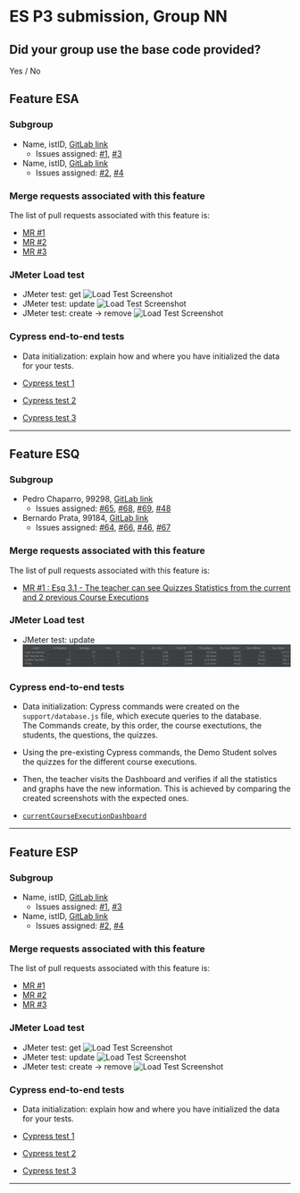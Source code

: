 # ES P3 submission, Group NN

## Did your group use the base code provided?

Yes / No

## Feature ESA

### Subgroup
 - Name, istID, [GitLab link](https://gitlab.rnl.tecnico.ulisboa.pt/istXXXXXX)
   + Issues assigned: [#1](https://gitlab.rnl.tecnico.ulisboa.pt/es), [#3](https://gitlab.rnl.tecnico.ulisboa.pt/es)
 - Name, istID, [GitLab link](https://gitlab.rnl.tecnico.ulisboa.pt/istXXXXXX)
   + Issues assigned: [#2](https://gitlab.rnl.tecnico.ulisboa.pt/es), [#4](https://gitlab.rnl.tecnico.ulisboa.pt/es)
 
### Merge requests associated with this feature

The list of pull requests associated with this feature is:

 - [MR #1](https://gitlab.rnl.tecnico.ulisboa.pt/es)
 - [MR #2](https://gitlab.rnl.tecnico.ulisboa.pt/es)
 - [MR #3](https://gitlab.rnl.tecnico.ulisboa.pt/es)

### JMeter Load test

  - JMeter test: get
  ![Load Test Screenshot](https://gitlab.rnl.tecnico.ulisboa.pt/es/templates/-/raw/main/2023/sprints/jmeter-snapshot.png)
  - JMeter test: update
  ![Load Test Screenshot](https://gitlab.rnl.tecnico.ulisboa.pt/es/templates/-/raw/main/2023/sprints/jmeter-snapshot.png)
  - JMeter test: create → remove
  ![Load Test Screenshot](https://gitlab.rnl.tecnico.ulisboa.pt/es/templates/-/raw/main/2023/sprints/jmeter-snapshot.png)

### Cypress end-to-end tests

- Data initialization: explain how and where you have initialized the data for your tests.

- [Cypress test 1](https://gitlab.rnl.tecnico.ulisboa.pt/es)
- [Cypress test 2](https://gitlab.rnl.tecnico.ulisboa.pt/es)
- [Cypress test 3](https://gitlab.rnl.tecnico.ulisboa.pt/es)

---

## Feature ESQ

### Subgroup
 - Pedro Chaparro, 99298, [GitLab link](https://gitlab.rnl.tecnico.ulisboa.pt/ist199298)
   + Issues assigned: [#65](https://gitlab.rnl.tecnico.ulisboa.pt/es/es23-59/-/issues/65), [#68](https://gitlab.rnl.tecnico.ulisboa.pt/es/es23-59/-/issues/68), [#69](https://gitlab.rnl.tecnico.ulisboa.pt/es/es23-59/-/issues/46), [#48](https://gitlab.rnl.tecnico.ulisboa.pt/es/es23-59/-/issues/69)
 - Bernardo Prata, 99184, [GitLab link](https://gitlab.rnl.tecnico.ulisboa.pt/ist199184)
   + Issues assigned: [#64](https://gitlab.rnl.tecnico.ulisboa.pt/es/es23-59/-/issues/64), [#66](https://gitlab.rnl.tecnico.ulisboa.pt/es/es23-59/-/issues/66), [#46](https://gitlab.rnl.tecnico.ulisboa.pt/es/es23-59/-/issues/46), [#67](https://gitlab.rnl.tecnico.ulisboa.pt/es/es23-59/-/issues/67)
 
### Merge requests associated with this feature

The list of pull requests associated with this feature is:

 - [MR #1 : Esq 3.1 - The teacher can see Quizzes Statistics from the current and 2 previous Course Executions](https://gitlab.rnl.tecnico.ulisboa.pt/es/es23-59/-/merge_requests/17)

### JMeter Load test

  - JMeter test: update
  ![Load Test Screenshot](./images/aggregateReportESQ.png)
   
### Cypress end-to-end tests

- Data initialization: Cypress commands were created on the `support/database.js` file, which execute queries to the database.  
    The Commands create, by this order, the course exectutions, the students, the questions, the quizzes.

- Using the pre-existing Cypress commands, the Demo Student solves the quizzes for the different course executions.
- Then, the teacher visits the Dashboard and verifies if all the statistics and graphs have the new information. This is achieved by comparing the created screenshots with the expected ones.  

- [`currentCourseExecutionDashboard`](https://gitlab.rnl.tecnico.ulisboa.pt/es/es23-59/-/blob/master/frontend/tests/e2e/specs/dashboard/currentCourseExecutionDashboard.js)
---

## Feature ESP

### Subgroup
 - Name, istID, [GitLab link](https://gitlab.rnl.tecnico.ulisboa.pt/istXXXXXX)
   + Issues assigned: [#1](https://gitlab.rnl.tecnico.ulisboa.pt/es), [#3](https://gitlab.rnl.tecnico.ulisboa.pt/es)
 - Name, istID, [GitLab link](https://gitlab.rnl.tecnico.ulisboa.pt/istXXXXXX)
   + Issues assigned: [#2](https://gitlab.rnl.tecnico.ulisboa.pt/es), [#4](https://gitlab.rnl.tecnico.ulisboa.pt/es)
 
### Merge requests associated with this feature

The list of pull requests associated with this feature is:

 - [MR #1](https://gitlab.rnl.tecnico.ulisboa.pt/es)
 - [MR #2](https://gitlab.rnl.tecnico.ulisboa.pt/es)
 - [MR #3](https://gitlab.rnl.tecnico.ulisboa.pt/es)

### JMeter Load test

  - JMeter test: get
  ![Load Test Screenshot](https://gitlab.rnl.tecnico.ulisboa.pt/es/templates/-/raw/main/2023/sprints/jmeter-snapshot.png)
  - JMeter test: update
  ![Load Test Screenshot](https://gitlab.rnl.tecnico.ulisboa.pt/es/templates/-/raw/main/2023/sprints/jmeter-snapshot.png)
  - JMeter test: create → remove
  ![Load Test Screenshot](https://gitlab.rnl.tecnico.ulisboa.pt/es/templates/-/raw/main/2023/sprints/jmeter-snapshot.png)

### Cypress end-to-end tests

- Data initialization: explain how and where you have initialized the data for your tests.

- [Cypress test 1](https://gitlab.rnl.tecnico.ulisboa.pt/es)
- [Cypress test 2](https://gitlab.rnl.tecnico.ulisboa.pt/es)
- [Cypress test 3](https://gitlab.rnl.tecnico.ulisboa.pt/es)

---